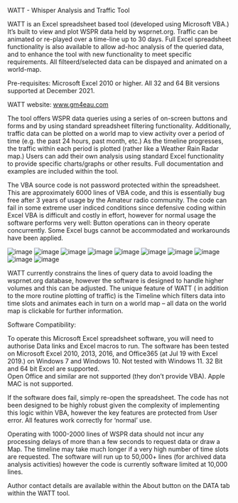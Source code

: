 
WATT - Whisper Analysis and Traffic Tool

WATT is an Excel spreadsheet based tool (developed using Microsoft VBA.) It’s built to view and plot WSPR data held by wsprnet.org. Traffic can be animated or re-played over a time-line up to 30 days. Full Excel spreadsheet functionality is also available to allow ad-hoc analysis of the queried data, and to enhance the tool with new functionality to meet specific requirements. All filteerd/selected data can be dispayed and animated on a world-map. 

Pre-requisites: Microsoft Excel 2010 or higher. All 32 and 64 Bit versions supported at December 2021.

WATT website:  www.gm4eau.com

The tool offers WSPR data queries using a series of on-screen buttons and forms and by using standard spreadsheet filtering functionality. Additionally, traffic data can be plotted on a world map to view activity over a period of time (e.g. the past 24 hours, past month, etc.) As the timeline progresses, the traffic within each period is plotted (rather like a Weather Rain Radar map.) Users can add their own analysis using standard Excel functionality to provide specific charts/graphs or other results. Full documentation and examples are included within the tool.

The VBA source code is not password protected within the spreadsheet. This are  approximately 6000 lines of VBA code, and this is essentially bug free after 3 years of usage by the Amateur radio community. The code can fail in some extreme user indiced conditions since defensive coding within Excel VBA is difficult and costly in effort, however for normal usage the software performs very well: Button operations can in theory operate concurrently. Some Excel bugs cannot be accommodated and workarounds have been applied.

![image](https://user-images.githubusercontent.com/41966359/147089224-f43e49e4-6566-4e4b-a16a-618ec743978a.png)
![image](https://user-images.githubusercontent.com/41966359/147089417-6ec2d8e5-d7c4-4864-a5eb-fa1bb72f510e.png)
![image](https://user-images.githubusercontent.com/41966359/147089459-480e9f03-66b9-46d9-bf92-9f7881141629.png)
![image](https://user-images.githubusercontent.com/41966359/147089531-de653014-403d-47b1-bb2c-cb6d0de09f52.png)
![image](https://user-images.githubusercontent.com/41966359/147089543-7c10560c-4106-4e1f-a187-0f238029f4d5.png)
![image](https://user-images.githubusercontent.com/41966359/147089574-b425ce64-0544-4b81-b7d8-dec134a9aa2d.png)
![image](https://user-images.githubusercontent.com/41966359/147089583-41a7ee85-e1e7-41ba-80a3-c9c6370d914f.png)
![image](https://user-images.githubusercontent.com/41966359/147089601-92f5da8b-7030-47de-a772-b5c5a1a59d40.png)
![image](https://user-images.githubusercontent.com/41966359/147089618-fff98849-df8c-4f5c-ad57-a003a03beaa6.png)
![image](https://user-images.githubusercontent.com/41966359/147089632-1608b2a1-249c-44aa-9078-e63691ac75dc.png)

WATT currently constrains the lines of query data to avoid loading the wsprnet.org database, however the software is designed to handle higher volumes and this can be adjusted. The unique feature of WATT ( in addition to the more routine plotting of traffic) is the Timeline which filters data into time slots and animates each in turn on a world map – all data on the world map is clickable for further information.

Software Compatibility:

To operate this Microsoft Excel spreadsheet software, you will need to authorise Data links and Excel macros to run.
The software has been tested on Microsoft Excel 2010, 2013, 2016, and Office365 (at Jul 19 with Excel 2019.) on Windows 7 and Windows 10. Not tested with Windows 11.
32 Bit and 64 bit Excel  are supported.  
Open Office and similar are not supported (they don’t provide VBA).  Apple MAC is not supported.

If the software does fail, simply re-open the spreadsheet. The code has not been designed to be highly robust given the complexity of implementing this logic within VBA, however the key features are protected from User error. All features work correctly for ‘normal’ use.

Operating with 1000-2000 lines of WSPR data should not incur any processing delays of more than a few seconds to request data or draw a Map. The timeline may take much longer if a very high number of time slots are requested. The software will run up to 50,000+  lines (for archived data  analysis activities) however the code is currently software  limited at 10,000 lines.

Author contact details are available within the About button on the DATA tab within the WATT tool.
